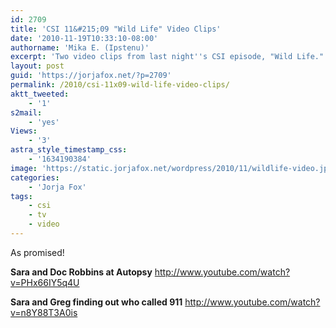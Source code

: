 ```yaml
---
id: 2709
title: 'CSI 11&#215;09 "Wild Life" Video Clips'
date: '2010-11-19T10:33:10-08:00'
authorname: 'Mika E. (Ipstenu)'
excerpt: 'Two video clips from last night''s CSI episode, "Wild Life."'
layout: post
guid: 'https://jorjafox.net/?p=2709'
permalink: /2010/csi-11x09-wild-life-video-clips/
aktt_tweeted:
    - '1'
s2mail:
    - 'yes'
Views:
    - '3'
astra_style_timestamp_css:
    - '1634190384'
image: 'https://static.jorjafox.net/wordpress/2010/11/wildlife-video.jpg'
categories:
    - 'Jorja Fox'
tags:
    - csi
    - tv
    - video
---
```


As promised!

**Sara and Doc Robbins at Autopsy**
http://www.youtube.com/watch?v=PHx66IY5q4U

**Sara and Greg finding out who called 911**
http://www.youtube.com/watch?v=n8Y88T3A0is
